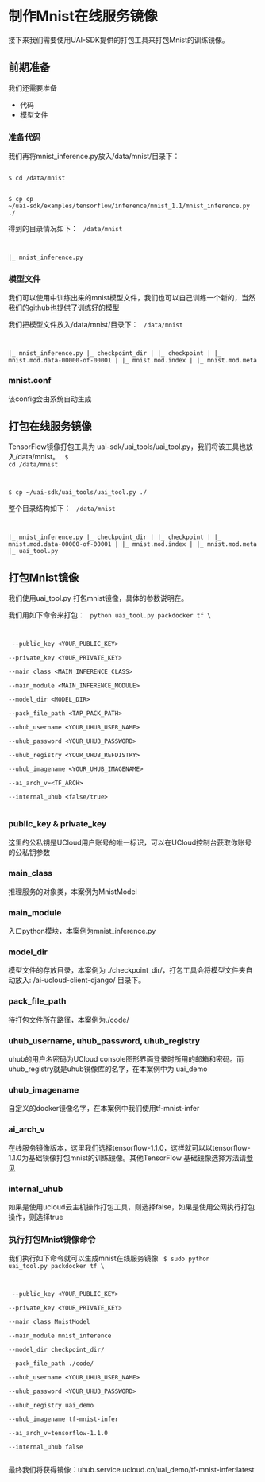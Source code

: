 

# 制作Mnist在线服务镜像
接下来我们需要使用UAI-SDK提供的打包工具来打包Mnist的训练镜像。

## 前期准备
我们还需要准备

  * 代码
  * 模型文件

### 准备代码
我们再将mnist\_inference.py放入/data/mnist/目录下：

<code>
$ cd /data/mnist

$ cp cp ~/uai-sdk/examples/tensorflow/inference/mnist_1.1/mnist_inference.py ./
</code>

得到的目录情况如下：
<code>
/data/mnist

|_ mnist_inference.py
</code>

### 模型文件
我们可以使用[](uai-train/set-up/tf-mnist)中训练出来的mnist模型文件，我们也可以自己训练一个新的，当然我们的github也提供了训练好的[模型](https://github.com/ucloud/uai-sdk/tree/master/examples/tensorflow/inference/mnist_1.1/checkpoint_dir)

我们把模型文件放入/data/mnist/目录下：
<code>
/data/mnist

|_ mnist_inference.py
|_ checkpoint_dir
|  |_ checkpoint
|  |_ mnist.mod.data-00000-of-00001
|  |_ mnist.mod.index
|  |_ mnist.mod.meta
</code>

### mnist.conf
该config会由系统自动生成

## 打包在线服务镜像
TensorFlow镜像打包工具为 uai-sdk/uai\_tools/uai\_tool.py，我们将该工具也放入/data/mnist。
<code>
$ cd /data/mnist

$ cp ~/uai-sdk/uai_tools/uai_tool.py ./
</code>

整个目录结构如下：
<code>
/data/mnist

|_ mnist_inference.py
|_ checkpoint_dir
|  |_ checkpoint
|  |_ mnist.mod.data-00000-of-00001
|  |_ mnist.mod.index
|  |_ mnist.mod.meta
|_ uai_tool.py
</code>

## 打包Mnist镜像
我们使用uai\_tool.py 打包mnist镜像，具体的参数说明在[](uai-inference/guide/tensorflow/pack)。

我们用如下命令来打包：
<code>
python uai_tool.py packdocker tf \

​        --public_key <YOUR_PUBLIC_KEY> \
​	--private_key <YOUR_PRIVATE_KEY> \
​        --main_class <MAIN_INFERENCE_CLASS> \
​        --main_module <MAIN_INFERENCE_MODULE> \
​        --model_dir <MODEL_DIR> \
​        --pack_file_path <TAP_PACK_PATH> \
​	--uhub_username <YOUR_UHUB_USER_NAME> \
​	--uhub_password <YOUR_UHUB_PASSWORD> \
​	--uhub_registry <YOUR_UHUB_REFDISTRY> \
​	--uhub_imagename <YOUR_UHUB_IMAGENAME> \
​        --ai_arch_v=<TF_ARCH> \
​        --internal_uhub <false/true> \
</code>

### public_key & private_key
这里的公私钥是UCloud用户账号的唯一标识，可以在UCloud控制台获取你账号的公私钥参数

### main_class
推理服务的对象类，本案例为MnistModel 

### main_module
入口python模块，本案例为mnist\_inference.py

### model_dir
模型文件的存放目录，本案例为 ./checkpoint_dir/，打包工具会将模型文件夹自动放入: /ai-ucloud-client-django/ 目录下。

### pack_file_path
待打包文件所在路径，本案例为./code/

### uhub_username, uhub_password, uhub_registry
uhub的用户名密码为UCloud console图形界面登录时所用的邮箱和密码。而uhub\_registry就是uhub镜像库的名字，在本案例中为 uai\_demo

### uhub_imagename
自定义的docker镜像名字，在本案例中我们使用tf-mnist-infer

### ai_arch_v
在线服务镜像版本，这里我们选择tensorflow-1.1.0，这样就可以以tensorflow-1.1.0为基础镜像打包mnist的训练镜像。其他TensorFlow 基础镜像选择方法请[参见](uai-train/guide/tensorflow/packing)

### internal_uhub
如果是使用ucloud云主机操作打包工具，则选择false，如果是使用公网执行打包操作，则选择true

### 执行打包Mnist镜像命令
我们执行如下命令就可以生成mnist在线服务镜像
<code>
$ sudo python uai_tool.py packdocker tf  \

​                        --public_key <YOUR_PUBLIC_KEY> \
​			--private_key <YOUR_PRIVATE_KEY> \
​			--main_class MnistModel \
​        		--main_module mnist_inference \
​        		--model_dir checkpoint_dir/ \
​        		--pack_file_path ./code/ \
​			--uhub_username <YOUR_UHUB_USER_NAME> \
​			--uhub_password <YOUR_UHUB_PASSWORD> \
​			--uhub_registry uai_demo \
​			--uhub_imagename tf-mnist-infer \
​			--ai_arch_v=tensorflow-1.1.0 \
​                        --internal_uhub false \
</code>

最终我们将获得镜像：uhub.service.ucloud.cn/uai_demo/tf-mnist-infer:latest

